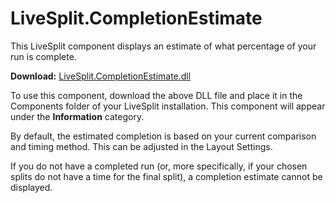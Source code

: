 LiveSplit.CompletionEstimate
============================

This LiveSplit component displays an estimate of what percentage of your run is complete.

**Download:** [LiveSplit.CompletionEstimate.dll](https://github.com/TheSoundDefense/LiveSplit.CompletionEstimate/raw/master/Components/LiveSplit.CompletionEstimate.dll)

To use this component, download the above DLL file and place it in the Components folder of your LiveSplit installation. This component will appear under the **Information** category.

By default, the estimated completion is based on your current comparison and timing method. This can be adjusted in the Layout Settings.

If you do not have a completed run (or, more specifically, if your chosen splits do not have a time for the final split), a completion estimate cannot be displayed.
